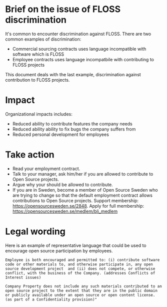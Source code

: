 # Brief on the issue of FLOSS discrimination
It's common to encounter discrimination against FLOSS.
There are two common examples of discrimination:
* Commercial sourcing contracts uses language incompatible with software which is FLOSS
* Employee contracts uses language incompatbile with contributing to FLOSS projects

This document deals with the last example, discrimination against contribution to FLOSS projects.

# Impact
Organizational impacts includes:
* Reduced ability to contribute features the company needs
* Reduced ability ability to fix bugs the company suffers from
* Reduced personal development for employees

# Take action
* Read your employment contract.
* Talk to your manager, ask him/her if you are allowed to contribute to Open Source projects.
* Argue why your should be allowed to contribute.
* If you are in Sweden, become a member of Open Source Sweden who are trying to change so that the default employment contract allows contributions to Open Source projects. Support membership: https://opensourcesweden.se/2848. Apply for full membership: https://opensourcesweden.se/medlem/bli_medlem 

# Legal wording
Here is an example of representative language that could be used to encourage open
source participation by employees.

```
Employee is both encouraged and permitted to: (i) contribute software
code or other materials to, and otherwise participate in, any open
source development project  and (ii) does not compete, or otherwise
conflict, with the business of the Company. (addresses Conflicts of
Interest issues)

Company Property does not include any such materials contributed to an
open source project to the extent that they are in the public domain
or publicly available under an open source or open content license.
(as part of a Confidentiality provision)"
```
